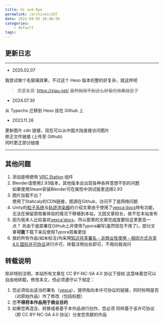 ```yaml
---
title: Hi and Bye
permalink: /archives/287
date: 2022-09-05 16:48:56
categories:
    - default
tags:
---
```


## 更新日志

---

* 2025.02.07

我尝试做个毛玻璃效果，不过这个 Hexo 版本的整的好复杂，就这样吧

> 灵感来源: <https://xiau.net/>
> ~~虽然我做不到这么好看的效果就是了~~

* 2024.07.30

从 Typecho 迁移到 Hexo 挂在 Github 上

* 2023.11.26

更新图片 cdn 链接，现在可以从中国大陆直接访问图片  
修正文件链接 (上传至 Github)  
同时更正部分链接

---

## 其他问题  

1. 添加座椅使用 [VRC Station](https://docs.vrchat.com/docs/vrc_station#stations-used-on-avatars) 组件
2. Blender请使用2.93版本，其他版本会出现各种各样意想不到的问题  
   如果使用Steam安装Blender可在属性中测试版里选择2.93
3. 图片加载不出？  
   使用了Staticaly的CDN链接，图源在Github，访问不了是网络问题
4. Unity的[粒子系统](https://vrchat.yexca.net/#/div/Particle_System)与[轨迹渲染器](https://vrchat.yexca.net/#/div/Trail_Renderer)的介绍文章由于使用了[yexca'docs](https://vrchat.yexca.net)特有功能，无法在保留原观看体验的情况下移植到本站，又因文章较长，故不在本站发布
5. 因为我本人比较喜欢[yexca'docs](https://vrchat.yexca.net)，所以那里的文章完成度要较这里更高一点？
   另由于是部署在Github上并使用Typora编写(虽然现在不用了)，部分文章**可能**下载下来后使用Typora观看更佳
6. 我的所有作品(如未标注)均采用[知识共享署名 - 非商业性使用 - 相同方式共享 4.0 国际许可协议](https://creativecommons.org/licenses/by-nc-sa/4.0/)进行许可，转载注明出处即可，不用向我询问

## 转载说明

除非特别注明，本站所有文章在 CC BY-NC-SA 4.0 协议下授权
这意味着您可以自由地转载，修改本文，但必须遵守以下规定：

1. 您必须给出适当的署名（[yexca](https://lit.link/yexca)），提供指向本许可协议的链接，同时标明是否（对原始作品）作了修改（包括标题）
2. 您**不得将本作品用于商业目的**
3. 如果您再混合、转换或者基于本作品进行创作，您必须
   同样基于该许可协议（即 CC BY-NC-SA 4.0 协议）分发您贡献的作品
